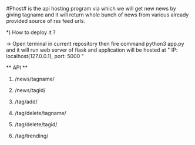 #Phost# is the api hosting program via which we will get new news by giving tagname and it will return whole bunch of news from various already provided source of rss feed urls.





 *)  How to deploy it ?

->  Open terminal in current repository then fire command 
            python3 app.py
    and it will run web server of flask and application will be hosted at " IP: localhost(127.0.0.1), port: 5000 "
    
 **  API **

1) /news/tagname/<tag-name>
2) /news/tagid/<tag-id>

3) /tag/add/<tag-name>
4) /tag/delete/tagname/<tag-name>
5) /tag/delete/tagid/<tag-id>
6) /tag/trending/<top-row-no>

